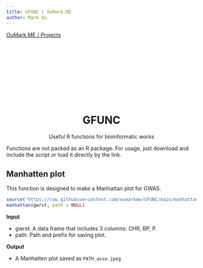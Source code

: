 ```yaml
---
title: GFUNC | OuMark.ME
author: Mark Ou
---
```


[OuMark.ME / Projects](https://www.oumark.me/#projects)

<div style='text-align:center; margin-top:5vh'>
  <h1>GFUNC</h1>
  <p>Useful R functions for bioinformatic works</p>
</div>

Functions are not packed as an R package. For usage, just download and include the script or load it directly by the link.

## Manhatten plot

This function is designed to make a Manhattan plot for GWAS.

```R
source("https://raw.githubusercontent.com/oumarkme/GFUNC/main/manhattan.R")
manhattan(gwrst, path = NULL)
```

**Input**

- gwrst: A data frame that includes 3 columns: CHR, BP, P.
- path: Path and prefix for saving plot.

**Output**

- A Manhatten plot saved as `PATH_asso.jpeg`
